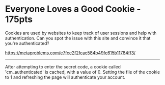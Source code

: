 # Everyone Loves a Good Cookie - 175pts
Cookies are used by websites to keep track of user sessions and help with authentication. Can you spot the issue with this site and convince it that you're authenticated?

https://metaproblems.com/e7fce2f2fcac584b49fe615b11784ff3/
<hr>

After attempting to enter the secret code, a cookie called 'cm_authenticated' is cached, with a value of 0. Setting the file of the cookie to 1 and refreshing the page will authenticate your account.
